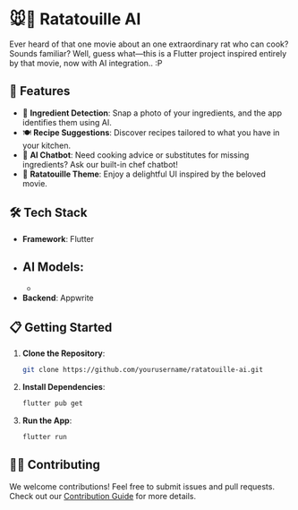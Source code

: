 # 🐭🍲 Ratatouille AI  

Ever heard of that one movie about an one extraordinary rat who can cook? Sounds familiar? Well, guess what—this is a Flutter project inspired entirely by that movie, now with AI integration.. :P

## 🌟 Features  
- 📸 **Ingredient Detection**: Snap a photo of your ingredients, and the app identifies them using AI.  
- 🍽️ **Recipe Suggestions**: Discover recipes tailored to what you have in your kitchen.  
- 🤖 **AI Chatbot**: Need cooking advice or substitutes for missing ingredients? Ask our built-in chef chatbot!  
- 🎨 **Ratatouille Theme**: Enjoy a delightful UI inspired by the beloved movie.  

## 🛠️ Tech Stack  
- **Framework**: Flutter
- **AI Models**:  
  - 
  - 
- **Backend**: Appwrite 

## 📋 Getting Started  
1. **Clone the Repository**:  
   ```bash  
   git clone https://github.com/yourusername/ratatouille-ai.git  
   ```  
2. **Install Dependencies**:  
   ```bash  
   flutter pub get  
   ```  
3. **Run the App**:  
   ```bash  
   flutter run  
   ```  

## 🧑‍💻 Contributing  
We welcome contributions! Feel free to submit issues and pull requests. Check out our [Contribution Guide](CONTRIBUTING.md) for more details.  
